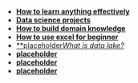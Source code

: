 
- [**How to learn anything effectively**](https://www.youtube.com/watch?v=yZFrSDjRvjk&t=1s)
- [**Data science projects**](https://www.youtube.com/watch?v=957fQCm5aDo&t=597s)
- [**How to build domain knowledge**](https://www.youtube.com/watch?v=Zcdy1BpozW0)
- [**How to use excel for beginner**](https://www.youtube.com/watch?v=F7aPazuS8QY)
- [**placeholder*What is data lake?*](https://www.youtube.com/watch?v=-bSkREem8dM)
- [**placeholder**]()
- [**placeholder**]()
- [**placeholder**]()